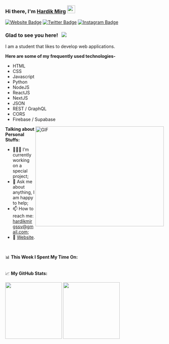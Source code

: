 ### Hi there, I'm <a href="https://hardikmirg.netlify.app" target="_blank">Hardik Mirg</a> <img src="https://media.giphy.com/media/hvRJCLFzcasrR4ia7z/giphy.gif" width="25px">

[![Website Badge](https://img.shields.io/badge/Website-3b5998?style=flat-square&logo=google-chrome&logoColor=white)](https://hardikmirg.netlify.app)
[![Twitter Badge](https://img.shields.io/badge/-Twitter-00acee?style=flat-square&logo=Twitter&logoColor=white)](https://twitter.com/Hardik_Mirg)
[![Instagram Badge](https://img.shields.io/badge/-Instagram-e4405f?style=flat-square&logo=Instagram&logoColor=white)](https://instagram.com/_hardikmirg/)

### Glad to see you here! &nbsp; ![](https://visitor-badge.glitch.me/badge?page_id=HardikMirg.HardikMirg)

I am a student that likes to develop web applications.

**Here are some of my frequently used technologies-**

- HTML
- CSS
- Javascript
- Python
- NodeJS
- ReactJS
- NextJS
- JSON
- REST / GraphQL
- CORS
- Firebase / Supabase

<img align="right" alt="GIF" src="https://github.com/Gapur/Gapur/blob/master/coding.gif?raw=true" width="408" height="318" />
  

**Talking about Personal Stuffs:**

- 👨🏻‍💻 I’m currently working on a special project;
- 💬 Ask me about anything, I am happy to help;
- 📫 How to reach me: hardikmirgssv@gmail.com;
- 📝 [Website](https://hardikmirg.netlify.app/).

</br>

📊 **This Week I Spent My Time On:**
<!--START_SECTION:waka-->
```text

```
<!--END_SECTION:waka-->


📈 **My GitHub Stats:**

<p>
  <img height="180em" src="https://github-readme-stats.vercel.app/api?username=HardikMirg&show_icons=true&hide_border=true&&count_private=true&include_all_commits=true" />
  <img height="180em" src="https://github-readme-stats.vercel.app/api/top-langs/?username=HardikMirg&exclude_repo=KNN-Image-Classification&show_icons=true&hide_border=true&layout=compact&langs_count=8"/>
</p>



